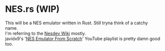 # NES.rs (WIP)
This will be a NES emulator written in Rust. Still tryna think of a catchy name.  
I'm referring to the [Nesdev Wiki](http://wiki.nesdev.com/w/index.php/Nesdev_Wiki) mostly.  
javidx9's '[NES Emulator From Scratch](https://www.youtube.com/playlist?list=PLrOv9FMX8xJHqMvSGB_9G9nZZ_4IgteYf)' YouTube playlist is pretty damn good too.